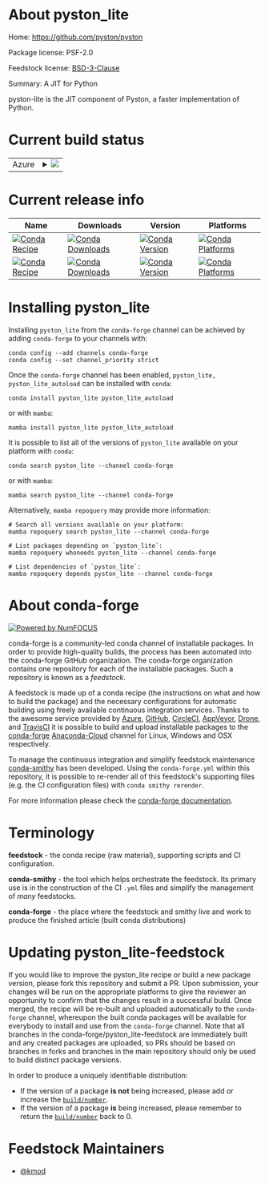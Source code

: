 About pyston_lite
=================

Home: https://github.com/pyston/pyston

Package license: PSF-2.0

Feedstock license: [BSD-3-Clause](https://github.com/conda-forge/pyston_lite-feedstock/blob/main/LICENSE.txt)

Summary: A JIT for Python

pyston-lite is the JIT component of Pyston, a faster implementation of Python.


Current build status
====================


<table>
    
  <tr>
    <td>Azure</td>
    <td>
      <details>
        <summary>
          <a href="https://dev.azure.com/conda-forge/feedstock-builds/_build/latest?definitionId=16609&branchName=main">
            <img src="https://dev.azure.com/conda-forge/feedstock-builds/_apis/build/status/pyston_lite-feedstock?branchName=main">
          </a>
        </summary>
        <table>
          <thead><tr><th>Variant</th><th>Status</th></tr></thead>
          <tbody><tr>
              <td>linux_64_python3.8.____73_pypy</td>
              <td>
                <a href="https://dev.azure.com/conda-forge/feedstock-builds/_build/latest?definitionId=16609&branchName=main">
                  <img src="https://dev.azure.com/conda-forge/feedstock-builds/_apis/build/status/pyston_lite-feedstock?branchName=main&jobName=linux&configuration=linux_64_python3.8.____73_pypy" alt="variant">
                </a>
              </td>
            </tr><tr>
              <td>linux_64_python3.8.____cpython</td>
              <td>
                <a href="https://dev.azure.com/conda-forge/feedstock-builds/_build/latest?definitionId=16609&branchName=main">
                  <img src="https://dev.azure.com/conda-forge/feedstock-builds/_apis/build/status/pyston_lite-feedstock?branchName=main&jobName=linux&configuration=linux_64_python3.8.____cpython" alt="variant">
                </a>
              </td>
            </tr>
          </tbody>
        </table>
      </details>
    </td>
  </tr>
</table>

Current release info
====================

| Name | Downloads | Version | Platforms |
| --- | --- | --- | --- |
| [![Conda Recipe](https://img.shields.io/badge/recipe-pyston_lite-green.svg)](https://anaconda.org/conda-forge/pyston_lite) | [![Conda Downloads](https://img.shields.io/conda/dn/conda-forge/pyston_lite.svg)](https://anaconda.org/conda-forge/pyston_lite) | [![Conda Version](https://img.shields.io/conda/vn/conda-forge/pyston_lite.svg)](https://anaconda.org/conda-forge/pyston_lite) | [![Conda Platforms](https://img.shields.io/conda/pn/conda-forge/pyston_lite.svg)](https://anaconda.org/conda-forge/pyston_lite) |
| [![Conda Recipe](https://img.shields.io/badge/recipe-pyston_lite_autoload-green.svg)](https://anaconda.org/conda-forge/pyston_lite_autoload) | [![Conda Downloads](https://img.shields.io/conda/dn/conda-forge/pyston_lite_autoload.svg)](https://anaconda.org/conda-forge/pyston_lite_autoload) | [![Conda Version](https://img.shields.io/conda/vn/conda-forge/pyston_lite_autoload.svg)](https://anaconda.org/conda-forge/pyston_lite_autoload) | [![Conda Platforms](https://img.shields.io/conda/pn/conda-forge/pyston_lite_autoload.svg)](https://anaconda.org/conda-forge/pyston_lite_autoload) |

Installing pyston_lite
======================

Installing `pyston_lite` from the `conda-forge` channel can be achieved by adding `conda-forge` to your channels with:

```
conda config --add channels conda-forge
conda config --set channel_priority strict
```

Once the `conda-forge` channel has been enabled, `pyston_lite, pyston_lite_autoload` can be installed with `conda`:

```
conda install pyston_lite pyston_lite_autoload
```

or with `mamba`:

```
mamba install pyston_lite pyston_lite_autoload
```

It is possible to list all of the versions of `pyston_lite` available on your platform with `conda`:

```
conda search pyston_lite --channel conda-forge
```

or with `mamba`:

```
mamba search pyston_lite --channel conda-forge
```

Alternatively, `mamba repoquery` may provide more information:

```
# Search all versions available on your platform:
mamba repoquery search pyston_lite --channel conda-forge

# List packages depending on `pyston_lite`:
mamba repoquery whoneeds pyston_lite --channel conda-forge

# List dependencies of `pyston_lite`:
mamba repoquery depends pyston_lite --channel conda-forge
```


About conda-forge
=================

[![Powered by
NumFOCUS](https://img.shields.io/badge/powered%20by-NumFOCUS-orange.svg?style=flat&colorA=E1523D&colorB=007D8A)](https://numfocus.org)

conda-forge is a community-led conda channel of installable packages.
In order to provide high-quality builds, the process has been automated into the
conda-forge GitHub organization. The conda-forge organization contains one repository
for each of the installable packages. Such a repository is known as a *feedstock*.

A feedstock is made up of a conda recipe (the instructions on what and how to build
the package) and the necessary configurations for automatic building using freely
available continuous integration services. Thanks to the awesome service provided by
[Azure](https://azure.microsoft.com/en-us/services/devops/), [GitHub](https://github.com/),
[CircleCI](https://circleci.com/), [AppVeyor](https://www.appveyor.com/),
[Drone](https://cloud.drone.io/welcome), and [TravisCI](https://travis-ci.com/)
it is possible to build and upload installable packages to the
[conda-forge](https://anaconda.org/conda-forge) [Anaconda-Cloud](https://anaconda.org/)
channel for Linux, Windows and OSX respectively.

To manage the continuous integration and simplify feedstock maintenance
[conda-smithy](https://github.com/conda-forge/conda-smithy) has been developed.
Using the ``conda-forge.yml`` within this repository, it is possible to re-render all of
this feedstock's supporting files (e.g. the CI configuration files) with ``conda smithy rerender``.

For more information please check the [conda-forge documentation](https://conda-forge.org/docs/).

Terminology
===========

**feedstock** - the conda recipe (raw material), supporting scripts and CI configuration.

**conda-smithy** - the tool which helps orchestrate the feedstock.
                   Its primary use is in the construction of the CI ``.yml`` files
                   and simplify the management of *many* feedstocks.

**conda-forge** - the place where the feedstock and smithy live and work to
                  produce the finished article (built conda distributions)


Updating pyston_lite-feedstock
==============================

If you would like to improve the pyston_lite recipe or build a new
package version, please fork this repository and submit a PR. Upon submission,
your changes will be run on the appropriate platforms to give the reviewer an
opportunity to confirm that the changes result in a successful build. Once
merged, the recipe will be re-built and uploaded automatically to the
`conda-forge` channel, whereupon the built conda packages will be available for
everybody to install and use from the `conda-forge` channel.
Note that all branches in the conda-forge/pyston_lite-feedstock are
immediately built and any created packages are uploaded, so PRs should be based
on branches in forks and branches in the main repository should only be used to
build distinct package versions.

In order to produce a uniquely identifiable distribution:
 * If the version of a package **is not** being increased, please add or increase
   the [``build/number``](https://docs.conda.io/projects/conda-build/en/latest/resources/define-metadata.html#build-number-and-string).
 * If the version of a package **is** being increased, please remember to return
   the [``build/number``](https://docs.conda.io/projects/conda-build/en/latest/resources/define-metadata.html#build-number-and-string)
   back to 0.

Feedstock Maintainers
=====================

* [@kmod](https://github.com/kmod/)

